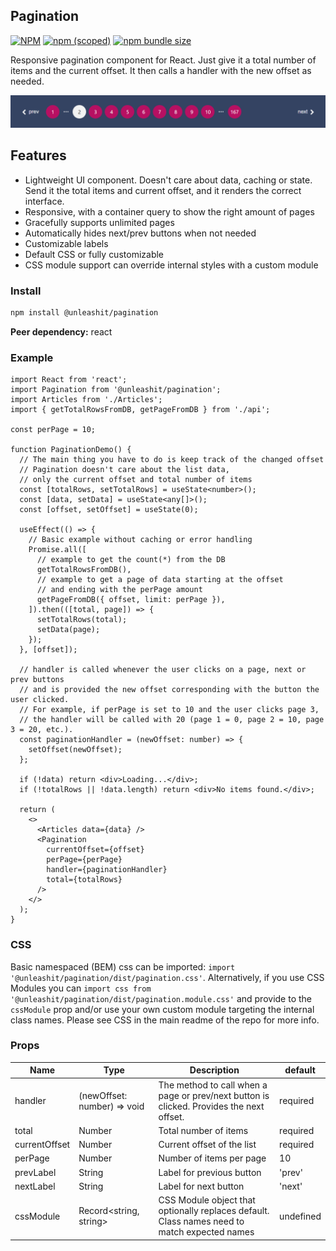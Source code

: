 ## Pagination

[![NPM](https://img.shields.io/npm/l/@unleashit/navigation.svg)](https://github.com/unleashit/npm-library/blob/master/LICENSE)
[![npm (scoped)](https://img.shields.io/npm/v/@unleashit/pagination.svg)](https://www.npmjs.com/package/@unleashit/pagination)
[![npm bundle size](https://img.shields.io/bundlephobia/minzip/@unleashit/pagination.svg)](https://bundlephobia.com/result?p=@unleashit/pagination)

Responsive pagination component for React. Just give it a total number of items and the current offset. It then calls a handler with the new offset as needed.

![pagination component](https://github.com/unleashit/npm-library/raw/master/packages/pagination/pagination.png)

## Features

- Lightweight UI component. Doesn't care about data, caching or state. Send it the total items and current offset, and it renders the correct interface.
- Responsive, with a container query to show the right amount of pages
- Gracefully supports unlimited pages
- Automatically hides next/prev buttons when not needed
- Customizable labels
- Default CSS or fully customizable
- CSS module support can override internal styles with a custom module

### Install

```bash
npm install @unleashit/pagination
```

**Peer dependency:** react

### Example

```tsx
import React from 'react';
import Pagination from '@unleashit/pagination';
import Articles from './Articles';
import { getTotalRowsFromDB, getPageFromDB } from './api';

const perPage = 10;

function PaginationDemo() {
  // The main thing you have to do is keep track of the changed offset
  // Pagination doesn't care about the list data,
  // only the current offset and total number of items
  const [totalRows, setTotalRows] = useState<number>();
  const [data, setData] = useState<any[]>();
  const [offset, setOffset] = useState(0);

  useEffect(() => {
    // Basic example without caching or error handling
    Promise.all([
      // example to get the count(*) from the DB
      getTotalRowsFromDB(),
      // example to get a page of data starting at the offset
      // and ending with the perPage amount
      getPageFromDB({ offset, limit: perPage }),
    ]).then(([total, page]) => {
      setTotalRows(total);
      setData(page);
    });
  }, [offset]);

  // handler is called whenever the user clicks on a page, next or prev buttons
  // and is provided the new offset corresponding with the button the user clicked.
  // For example, if perPage is set to 10 and the user clicks page 3,
  // the handler will be called with 20 (page 1 = 0, page 2 = 10, page 3 = 20, etc.).
  const paginationHandler = (newOffset: number) => {
    setOffset(newOffset);
  };

  if (!data) return <div>Loading...</div>;
  if (!totalRows || !data.length) return <div>No items found.</div>;

  return (
    <>
      <Articles data={data} />
      <Pagination
        currentOffset={offset}
        perPage={perPage}
        handler={paginationHandler}
        total={totalRows}
      />
    </>
  );
}
```

### CSS

Basic namespaced (BEM) css can be imported: `import '@unleashit/pagination/dist/pagination.css'`. Alternatively, if you use CSS Modules you can `import css from '@unleashit/pagination/dist/pagination.module.css'` and provide to the `cssModule` prop and/or use your own custom module targeting the internal class names. Please see CSS in the main readme of the repo for more info.

### Props

| Name          | Type                        | Description                                                                                  | default   |
| ------------- | --------------------------- | -------------------------------------------------------------------------------------------- | --------- |
| handler       | (newOffset: number) => void | The method to call when a page or prev/next button is clicked. Provides the next offset.     | required  |
| total         | Number                      | Total number of items                                                                        | required  |
| currentOffset | Number                      | Current offset of the list                                                                   | required  |
| perPage       | Number                      | Number of items per page                                                                     | 10        |
| prevLabel     | String                      | Label for previous button                                                                    | 'prev'    |
| nextLabel     | String                      | Label for next button                                                                        | 'next'    |
| cssModule     | Record<string, string>      | CSS Module object that optionally replaces default. Class names need to match expected names | undefined |
